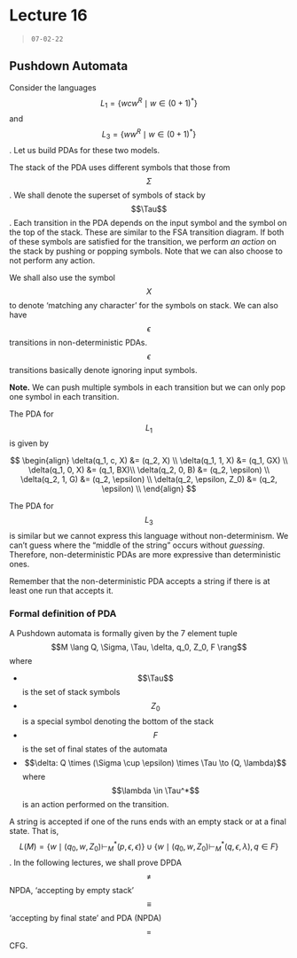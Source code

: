 # Lecture 16

> `07-02-22`

## Pushdown Automata

Consider the languages $$L_1 = \{wcw^R \mid w \in (0 + 1)^* \}$$ and $$L_3 = \{ww^R \mid w \in (0 + 1)^* \}$$. Let us build PDAs for these two models.

The stack of the PDA uses different symbols that those from $$\Sigma$$. We shall denote the superset of symbols of stack by $$\Tau$$. Each transition in the PDA depends on the input symbol and the symbol on the top of the stack. These are similar to the FSA transition diagram. If both of these symbols are satisfied for the transition, we perform *an action* on the stack by pushing or popping symbols. Note that we can also choose to not perform any action.

We shall also use the symbol $$X$$ to denote ‘matching any character’ for the symbols on stack. We can also have $$\epsilon$$ transitions in non-deterministic PDAs. $$\epsilon$$ transitions basically denote ignoring input symbols. 

**Note.** We can push multiple symbols in each transition but we can only pop one symbol in each transition.

The PDA for $$L_1$$ is given by


$$
\begin{align}
\delta(q_1, c, X) &= (q_2, X) \\
\delta(q_1, 1, X) &= (q_1, GX) \\ 
\delta(q_1, 0, X) &= (q_1, BX)\\
\delta(q_2, 0, B) &= (q_2, \epsilon) \\
\delta(q_2, 1, G) &= (q_2, \epsilon) \\
\delta(q_2, \epsilon, Z_0) &= (q_2, \epsilon) \\
\end{align}
$$


The PDA for $$L_3$$ is similar but we cannot express this language without non-determinism. We can’t guess where the “middle of the string” occurs without *guessing*. Therefore, non-deterministic PDAs are more expressive than deterministic ones.

Remember that the non-deterministic PDA accepts a string if there is at least one run that accepts it.

### Formal definition of PDA

A Pushdown automata is formally given by the 7 element tuple $$M \lang Q, \Sigma, \Tau, \delta, q_0, Z_0, F \rang$$ where

- $$\Tau$$ is the set of stack symbols
- $$Z_0$$ is a special symbol denoting the bottom of the stack
- $$F$$ is the set of final states of the automata
- $$\delta: Q \times (\Sigma \cup \epsilon) \times \Tau \to (Q, \lambda)$$  where $$\lambda \in \Tau^*$$ is an action performed on the transition. 

A string is accepted if one of the runs ends with an empty stack or at a final state. That is, $$L(M) = \{w \mid (q_0, w, Z_0) \vdash^*_M (p, \epsilon, \epsilon)\} \cup \{ w \mid (q_0, w, Z_0) \vdash^*_M (q, \epsilon, \lambda), q \in F\}$$. In the following lectures, we shall prove DPDA $$\neq$$ NPDA, ‘accepting by empty stack’ $$\equiv$$ ‘accepting by final state’ and PDA (NPDA) $$=$$ CFG.